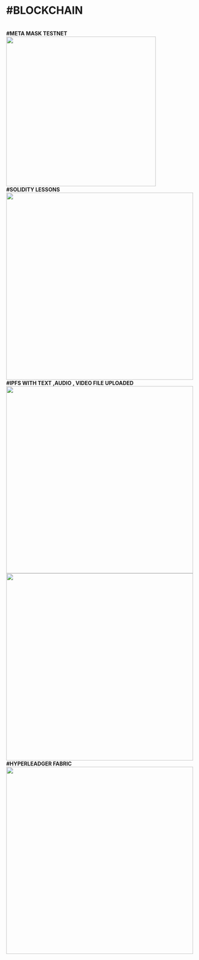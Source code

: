 # #BLOCKCHAIN
<br>
<b>#META MASK TESTNET</b>
<br>
<img src="https://github.com/user-attachments/assets/15959bbf-e851-48d7-a5f6-1e192c5c16a8" length ='450' width ="400">
<br>
<b>#SOLIDITY LESSONS</b>
<br>
<img src="https://github.com/user-attachments/assets/39fea481-bde3-42d6-90fe-ec66c4016c57" lenth = "550" width ="500">
<br>
<B> #IPFS WITH TEXT ,AUDIO , VIDEO FILE UPLOADED</B> 
<BR>
<img src = 'https://github.com/user-attachments/assets/501071ba-56e3-4aee-88d9-b3736cd79e84' lenth = "550" width ="500">
<br>
<img src = 'https://github.com/user-attachments/assets/1fe9fbc8-a965-4d64-afc1-119cc3d22779' lenth = "550" width ="500">
<BR>
<b>#HYPERLEADGER FABRIC </b>
<BR>
<img src = 'https://github.com/user-attachments/assets/f6ef73b7-e6bc-413f-88bc-5c92da66f533' lenth = "550" width ="500">

